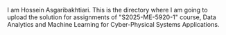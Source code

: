 I am Hossein Asgaribakhtiari. This is the directory where I am going to upload the solution for assignments of "S2025-ME-5920-1" course, Data Analytics and Machine Learning for Cyber-Physical Systems Applications.
